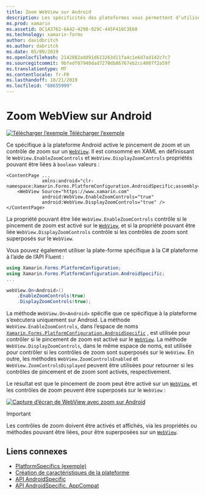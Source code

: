 ```yaml
---
title: Zoom WebView sur Android
description: Les spécificités des plateformes vous permettent d’utiliser des fonctionnalités uniquement disponibles sur une plateforme spécifique, sans implémenter de convertisseurs ou d’effets personnalisés. Cet article explique comment utiliser le spécifique à la plateforme Android qui active le zoom sur une WebView.
ms.prod: xamarin
ms.assetid: DC1A3762-6A42-4298-929C-445F416C3E60
ms.technology: xamarin-forms
author: davidbritch
ms.author: dabritch
ms.date: 05/09/2019
ms.openlocfilehash: 2142882add91d613263d11fa4c1e6d7ad142c7c7
ms.sourcegitcommit: 9bfedf07940dad7270db86767eb2cc4007f2a59f
ms.translationtype: MT
ms.contentlocale: fr-FR
ms.lasthandoff: 10/21/2019
ms.locfileid: "68655999"
---
```

# <a name="webview-zoom-on-android"></a>Zoom WebView sur Android

[![Télécharger l’exemple](~/media/shared/download.png) Télécharger l’exemple](https://docs.microsoft.com/samples/xamarin/xamarin-forms-samples/userinterface-platformspecifics)

Ce spécifique à la plateforme Android active le pincement de zoom et un contrôle de zoom sur un [`WebView`](xref:Xamarin.Forms.WebView). Il est consommé en XAML en définissant le `WebView.EnableZoomControls` et `WebView.DisplayZoomControls` propriétés pouvant être liées à `boolean` valeurs :

```xaml
<ContentPage ...
             xmlns:android="clr-namespace:Xamarin.Forms.PlatformConfiguration.AndroidSpecific;assembly=Xamarin.Forms.Core">
    <WebView Source="https://www.xamarin.com"
             android:WebView.EnableZoomControls="true"
             android:WebView.DisplayZoomControls="true" />
</ContentPage>
```

La propriété pouvant être liée `WebView.EnableZoomControls` contrôle si le pincement de zoom est activé sur le [`WebView`](xref:Xamarin.Forms.WebView), et si la propriété pouvant être liée `WebView.DisplayZoomControls` contrôle si les contrôles de zoom sont superposés sur le `WebView`.

Vous pouvez également utiliser la plate-forme spécifique à la C# plateforme à l’aide de l’API Fluent :

```csharp
using Xamarin.Forms.PlatformConfiguration;
using Xamarin.Forms.PlatformConfiguration.AndroidSpecific;
...

webView.On<Android>()
    .EnableZoomControls(true)
    .DisplayZoomControls(true);
```

La méthode `WebView.On<Android>` spécifie que ce spécifique à la plateforme s’exécutera uniquement sur Android. La méthode `WebView.EnableZoomControls`, dans l’espace de noms [`Xamarin.Forms.PlatformConfiguration.AndroidSpecific`](xref:Xamarin.Forms.PlatformConfiguration.AndroidSpecific) , est utilisée pour contrôler si le pincement de zoom est activé sur le [`WebView`](xref:Xamarin.Forms.WebView). La méthode `WebView.DisplayZoomControls`, dans le même espace de noms, est utilisée pour contrôler si les contrôles de zoom sont superposés sur le `WebView`. En outre, les méthodes `WebView.ZoomControlsEnabled` et `WebView.ZoomControlsDisplayed` peuvent être utilisées pour retourner si les contrôles de pincement et de zoom sont activés, respectivement.

Le résultat est que le pincement de zoom peut être activé sur un [`WebView`](xref:Xamarin.Forms.WebView), et les contrôles de zoom peuvent être superposés sur le `WebView` :

[![Capture d’écran de WebView avec zoom sur Android](webview-zoom-controls-images/webview-zoom.png "WebView avec zoom")](webview-zoom-controls-images/webview-zoom-large.png#lightbox "WebView avec zoom")

> [!IMPORTANT]
> Les contrôles de zoom doivent être activés et affichés, via les propriétés ou méthodes pouvant être liées, pour être superposées sur un [`WebView`](xref:Xamarin.Forms.WebView).

## <a name="related-links"></a>Liens connexes

- [PlatformSpecifics (exemple)](https://docs.microsoft.com/samples/xamarin/xamarin-forms-samples/userinterface-platformspecifics)
- [Création de caractéristiques de la plateforme](~/xamarin-forms/platform/platform-specifics/index.md#creating-platform-specifics)
- [API AndroidSpecific](xref:Xamarin.Forms.PlatformConfiguration.AndroidSpecific)
- [API AndroidSpecific. AppCompat](xref:Xamarin.Forms.PlatformConfiguration.AndroidSpecific.AppCompat)
